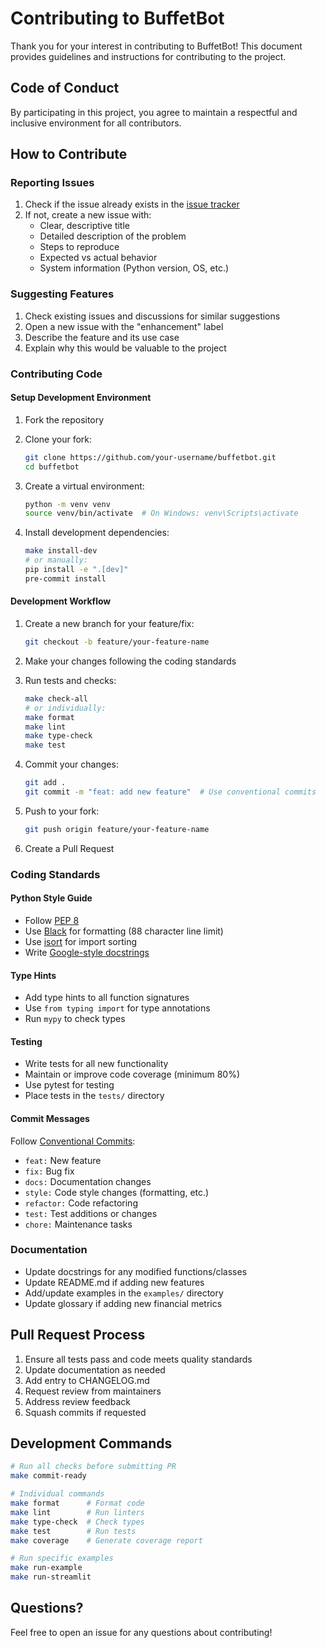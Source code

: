 # Contributing to BuffetBot

Thank you for your interest in contributing to BuffetBot! This document provides guidelines and instructions for contributing to the project.

## Code of Conduct

By participating in this project, you agree to maintain a respectful and inclusive environment for all contributors.

## How to Contribute

### Reporting Issues

1. Check if the issue already exists in the [issue tracker](https://github.com/your-username/buffetbot/issues)
2. If not, create a new issue with:
   - Clear, descriptive title
   - Detailed description of the problem
   - Steps to reproduce
   - Expected vs actual behavior
   - System information (Python version, OS, etc.)

### Suggesting Features

1. Check existing issues and discussions for similar suggestions
2. Open a new issue with the "enhancement" label
3. Describe the feature and its use case
4. Explain why this would be valuable to the project

### Contributing Code

#### Setup Development Environment

1. Fork the repository
2. Clone your fork:
   ```bash
   git clone https://github.com/your-username/buffetbot.git
   cd buffetbot
   ```

3. Create a virtual environment:
   ```bash
   python -m venv venv
   source venv/bin/activate  # On Windows: venv\Scripts\activate
   ```

4. Install development dependencies:
   ```bash
   make install-dev
   # or manually:
   pip install -e ".[dev]"
   pre-commit install
   ```

#### Development Workflow

1. Create a new branch for your feature/fix:
   ```bash
   git checkout -b feature/your-feature-name
   ```

2. Make your changes following the coding standards

3. Run tests and checks:
   ```bash
   make check-all
   # or individually:
   make format
   make lint
   make type-check
   make test
   ```

4. Commit your changes:
   ```bash
   git add .
   git commit -m "feat: add new feature"  # Use conventional commits
   ```

5. Push to your fork:
   ```bash
   git push origin feature/your-feature-name
   ```

6. Create a Pull Request

### Coding Standards

#### Python Style Guide

- Follow [PEP 8](https://pep8.org/)
- Use [Black](https://black.readthedocs.io/) for formatting (88 character line limit)
- Use [isort](https://pycqa.github.io/isort/) for import sorting
- Write [Google-style docstrings](https://google.github.io/styleguide/pyguide.html#38-comments-and-docstrings)

#### Type Hints

- Add type hints to all function signatures
- Use `from typing import` for type annotations
- Run `mypy` to check types

#### Testing

- Write tests for all new functionality
- Maintain or improve code coverage (minimum 80%)
- Use pytest for testing
- Place tests in the `tests/` directory

#### Commit Messages

Follow [Conventional Commits](https://www.conventionalcommits.org/):

- `feat:` New feature
- `fix:` Bug fix
- `docs:` Documentation changes
- `style:` Code style changes (formatting, etc.)
- `refactor:` Code refactoring
- `test:` Test additions or changes
- `chore:` Maintenance tasks

### Documentation

- Update docstrings for any modified functions/classes
- Update README.md if adding new features
- Add/update examples in the `examples/` directory
- Update glossary if adding new financial metrics

## Pull Request Process

1. Ensure all tests pass and code meets quality standards
2. Update documentation as needed
3. Add entry to CHANGELOG.md
4. Request review from maintainers
5. Address review feedback
6. Squash commits if requested

## Development Commands

```bash
# Run all checks before submitting PR
make commit-ready

# Individual commands
make format      # Format code
make lint        # Run linters
make type-check  # Check types
make test        # Run tests
make coverage    # Generate coverage report

# Run specific examples
make run-example
make run-streamlit
```

## Questions?

Feel free to open an issue for any questions about contributing! 
